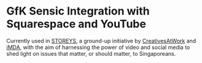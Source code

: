 # GfK Sensic Integration with Squarespace and YouTube
Currently used in [STOREYS](https://www.storeys.video/), a ground-up initiative by [CreativesAtWork](https://creativesatwork.asia/) and [iMDA](https://www.imda.gov.sg/), with the aim of harnessing the power of video and social media to shed light on issues that matter, or should matter, to Singaporeans. 
